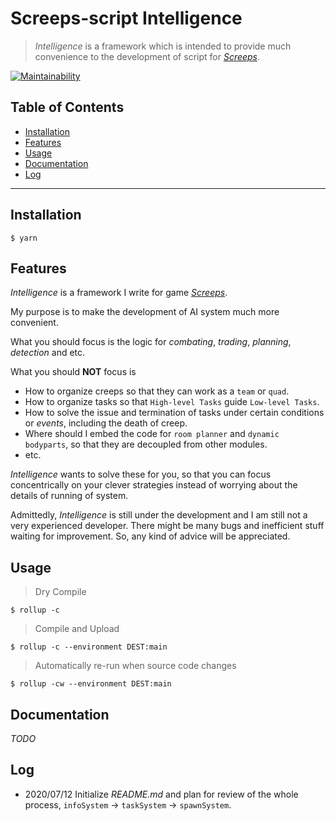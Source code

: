 # Screeps-script Intelligence

> *Intelligence* is a framework which is intended to provide much convenience to the development of script for [*Screeps*](https://screeps.com).

[![Maintainability](https://api.codeclimate.com/v1/badges/ce3ef85bac7916ee1926/maintainability)](https://codeclimate.com/github/RaymondJiangkw/screeps_typescript_intel/maintainability)


## Table of Contents

- [Installation](#installation)
- [Features](#features)
- [Usage](#usage)
- [Documentation](#documentation)
- [Log](#log)

---

## Installation
```shell
$ yarn
```

## Features

*Intelligence* is a framework I write for game [*Screeps*](https://screeps.com).

My purpose is to make the development of AI system much more convenient.

What you should focus is the logic for *combating*, *trading*, *planning*, *detection* and etc.

What you should **NOT** focus is
- How to organize creeps so that they can work as a `team` or `quad`.
- How to organize tasks so that `High-level Tasks` guide `Low-level Tasks`.
- How to solve the issue and termination of tasks under certain conditions or *events*, including the death of creep.
- Where should I embed the code for `room planner` and `dynamic bodyparts`, so that they are decoupled from other modules.
- etc.

*Intelligence* wants to solve these for you, so that you can focus concentrically on your clever strategies instead of worrying about the details of running of system.

Admittedly, *Intelligence* is still under the development and I am still not a very experienced developer. There might be many bugs and inefficient stuff waiting for improvement. So, any kind of advice will be appreciated.

## Usage
> Dry Compile
```shell
$ rollup -c
```

> Compile and Upload
```shell
$ rollup -c --environment DEST:main
```

> Automatically re-run when source code changes
```shell
$ rollup -cw --environment DEST:main
```
## Documentation

*TODO*

## Log

- 2020/07/12 Initialize *README.md* and plan for review of the whole process, `infoSystem` -> `taskSystem` -> `spawnSystem`.

